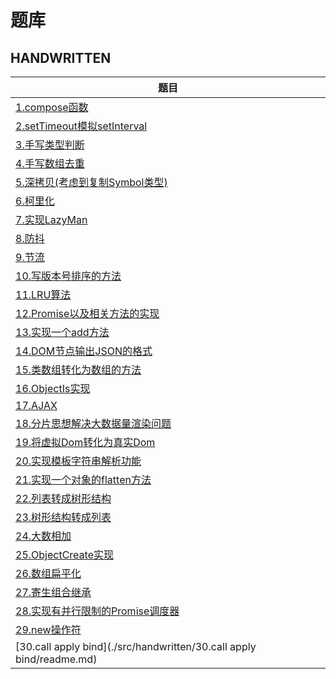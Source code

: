 # 题库

## HANDWRITTEN

| 题目 |
| ---- |
| [1.compose函数](./src/handwritten/1.compose函数/readme.md) |
| [2.setTimeout模拟setInterval](./src/handwritten/2.setTimeout模拟setInterval/readme.md) |
| [3.手写类型判断](./src/handwritten/3.手写类型判断/readme.md) |
| [4.手写数组去重](./src/handwritten/4.手写数组去重/readme.md) |
| [5.深拷贝(考虑到复制Symbol类型)](./src/handwritten/5.深拷贝(考虑到复制Symbol类型)/readme.md) |
| [6.柯里化](./src/handwritten/6.柯里化/readme.md) |
| [7.实现LazyMan](./src/handwritten/7.实现LazyMan/readme.md) |
| [8.防抖](./src/handwritten/8.防抖/readme.md) |
| [9.节流](./src/handwritten/9.节流/readme.md) |
| [10.写版本号排序的方法](./src/handwritten/10.写版本号排序的方法/readme.md) |
| [11.LRU算法](./src/handwritten/11.LRU算法/readme.md) |
| [12.Promise以及相关方法的实现](./src/handwritten/12.Promise以及相关方法的实现/readme.md) |
| [13.实现一个add方法](./src/handwritten/13.实现一个add方法/readme.md) |
| [14.DOM节点输出JSON的格式](./src/handwritten/14.DOM节点输出JSON的格式/readme.md) |
| [15.类数组转化为数组的方法](./src/handwritten/15.类数组转化为数组的方法/readme.md) |
| [16.ObjectIs实现](./src/handwritten/16.ObjectIs实现/readme.md) |
| [17.AJAX](./src/handwritten/17.AJAX/readme.md) |
| [18.分片思想解决大数据量渲染问题](./src/handwritten/18.分片思想解决大数据量渲染问题/readme.md) |
| [19.将虚拟Dom转化为真实Dom](./src/handwritten/19.将虚拟Dom转化为真实Dom/readme.md) |
| [20.实现模板字符串解析功能](./src/handwritten/20.实现模板字符串解析功能/readme.md) |
| [21.实现一个对象的flatten方法](./src/handwritten/21.实现一个对象的flatten方法/readme.md) |
| [22.列表转成树形结构](./src/handwritten/22.列表转成树形结构/readme.md) |
| [23.树形结构转成列表](./src/handwritten/23.树形结构转成列表/readme.md) |
| [24.大数相加](./src/handwritten/24.大数相加/readme.md) |
| [25.ObjectCreate实现](./src/handwritten/25.ObjectCreate实现/readme.md) |
| [26.数组扁平化](./src/handwritten/26.数组扁平化/readme.md) |
| [27.寄生组合继承](./src/handwritten/27.寄生组合继承/readme.md) |
| [28.实现有并行限制的Promise调度器](./src/handwritten/28.实现有并行限制的Promise调度器/readme.md) |
| [29.new操作符](./src/handwritten/29.new操作符/readme.md) |
| [30.call apply bind](./src/handwritten/30.call apply bind/readme.md) |
